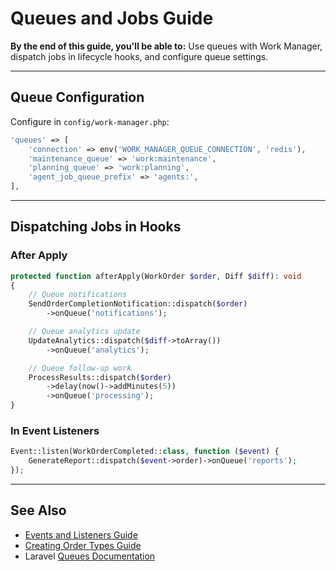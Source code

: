 # Queues and Jobs Guide

**By the end of this guide, you'll be able to:** Use queues with Work Manager, dispatch jobs in lifecycle hooks, and configure queue settings.

---

## Queue Configuration

Configure in `config/work-manager.php`:

```php
'queues' => [
    'connection' => env('WORK_MANAGER_QUEUE_CONNECTION', 'redis'),
    'maintenance_queue' => 'work:maintenance',
    'planning_queue' => 'work:planning',
    'agent_job_queue_prefix' => 'agents:',
],
```

---

## Dispatching Jobs in Hooks

### After Apply

```php
protected function afterApply(WorkOrder $order, Diff $diff): void
{
    // Queue notifications
    SendOrderCompletionNotification::dispatch($order)
        ->onQueue('notifications');

    // Queue analytics update
    UpdateAnalytics::dispatch($diff->toArray())
        ->onQueue('analytics');

    // Queue follow-up work
    ProcessResults::dispatch($order)
        ->delay(now()->addMinutes(5))
        ->onQueue('processing');
}
```

### In Event Listeners

```php
Event::listen(WorkOrderCompleted::class, function ($event) {
    GenerateReport::dispatch($event->order)->onQueue('reports');
});
```

---

## See Also

- [Events and Listeners Guide](events-and-listeners.md)
- [Creating Order Types Guide](creating-order-types.md)
- Laravel [Queues Documentation](https://laravel.com/docs/queues)
